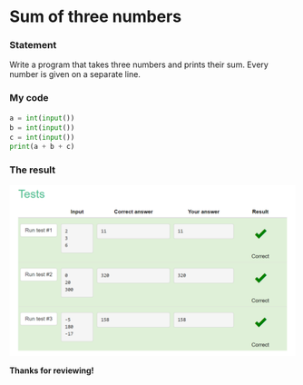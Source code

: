 # Sum of three numbers
### Statement
Write a program that takes three numbers and prints their sum. Every number is given on a separate line.
### My code
```.py
a = int(input())
b = int(input())
c = int(input())
print(a + b + c)
```
### The result 
![](https://raw.githubusercontent.com/2024sabuhiabbasov/Unit-1/main/Snakify/1.%20Input%2C%20print%2C%20and%20numbers/first.png)

**Thanks for reviewing!**
